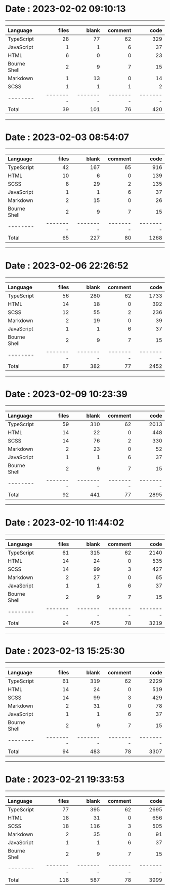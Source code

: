 # Date : 2023-02-02 09:10:13

---

| Language     |    files |    blank |  comment |     code |
|:-------------|---------:|---------:|---------:|---------:|
| TypeScript   |       28 |       77 |       62 |      329 |
| JavaScript   |        1 |        1 |        6 |       37 |
| HTML         |        6 |        0 |        0 |       23 |
| Bourne Shell |        2 |        9 |        7 |       15 |
| Markdown     |        1 |       13 |        0 |       14 |
| SCSS         |        1 |        1 |        1 |        2 |
| --------     | -------- | -------- | -------- | -------- |
| Total        |       39 |      101 |       76 |      420 |

---

# Date : 2023-02-03 08:54:07

---

| Language     |    files |    blank |  comment |     code |
|:-------------|---------:|---------:|---------:|---------:|
| TypeScript   |       42 |      167 |       65 |      916 |
| HTML         |       10 |        6 |        0 |      139 |
| SCSS         |        8 |       29 |        2 |      135 |
| JavaScript   |        1 |        1 |        6 |       37 |
| Markdown     |        2 |       15 |        0 |       26 |
| Bourne Shell |        2 |        9 |        7 |       15 |
| --------     | -------- | -------- | -------- | -------- |
| Total        |       65 |      227 |       80 |     1268 |

---

# Date : 2023-02-06 22:26:52

---

| Language     |    files |    blank |  comment |     code |
|:-------------|---------:|---------:|---------:|---------:|
| TypeScript   |       56 |      280 |       62 |     1733 |
| HTML         |       14 |       18 |        0 |      392 |
| SCSS         |       12 |       55 |        2 |      236 |
| Markdown     |        2 |       19 |        0 |       39 |
| JavaScript   |        1 |        1 |        6 |       37 |
| Bourne Shell |        2 |        9 |        7 |       15 |
| --------     | -------- | -------- | -------- | -------- |
| Total        |       87 |      382 |       77 |     2452 |

---

# Date : 2023-02-09 10:23:39

---

| Language     |    files |    blank |  comment |     code |
|:-------------|---------:|---------:|---------:|---------:|
| TypeScript   |       59 |      310 |       62 |     2013 |
| HTML         |       14 |       22 |        0 |      448 |
| SCSS         |       14 |       76 |        2 |      330 |
| Markdown     |        2 |       23 |        0 |       52 |
| JavaScript   |        1 |        1 |        6 |       37 |
| Bourne Shell |        2 |        9 |        7 |       15 |
| --------     | -------- | -------- | -------- | -------- |
| Total        |       92 |      441 |       77 |     2895 |

---

# Date : 2023-02-10 11:44:02

---

| Language     |    files |    blank |  comment |     code |
|:-------------|---------:|---------:|---------:|---------:|
| TypeScript   |       61 |      315 |       62 |     2140 |
| HTML         |       14 |       24 |        0 |      535 |
| SCSS         |       14 |       99 |        3 |      427 |
| Markdown     |        2 |       27 |        0 |       65 |
| JavaScript   |        1 |        1 |        6 |       37 |
| Bourne Shell |        2 |        9 |        7 |       15 |
| --------     | -------- | -------- | -------- | -------- |
| Total        |       94 |      475 |       78 |     3219 |

---

# Date : 2023-02-13 15:25:30

---

| Language     |    files |    blank |  comment |     code |
|:-------------|---------:|---------:|---------:|---------:|
| TypeScript   |       61 |      319 |       62 |     2229 |
| HTML         |       14 |       24 |        0 |      519 |
| SCSS         |       14 |       99 |        3 |      429 |
| Markdown     |        2 |       31 |        0 |       78 |
| JavaScript   |        1 |        1 |        6 |       37 |
| Bourne Shell |        2 |        9 |        7 |       15 |
| --------     | -------- | -------- | -------- | -------- |
| Total        |       94 |      483 |       78 |     3307 |

---

# Date : 2023-02-21 19:33:53

---

| Language     |    files |    blank |  comment |     code |
|:-------------|---------:|---------:|---------:|---------:|
| TypeScript   |       77 |      395 |       62 |     2695 |
| HTML         |       18 |       31 |        0 |      656 |
| SCSS         |       18 |      116 |        3 |      505 |
| Markdown     |        2 |       35 |        0 |       91 |
| JavaScript   |        1 |        1 |        6 |       37 |
| Bourne Shell |        2 |        9 |        7 |       15 |
| --------     | -------- | -------- | -------- | -------- |
| Total        |      118 |      587 |       78 |     3999 |
